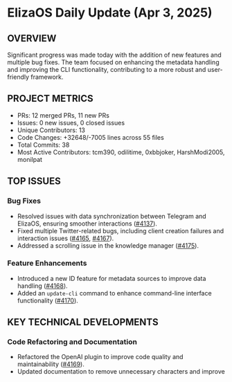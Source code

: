 # ElizaOS Daily Update (Apr 3, 2025)

## OVERVIEW 
Significant progress was made today with the addition of new features and multiple bug fixes. The team focused on enhancing the metadata handling and improving the CLI functionality, contributing to a more robust and user-friendly framework.

## PROJECT METRICS
- PRs: 12 merged PRs, 11 new PRs
- Issues: 0 new issues, 0 closed issues
- Unique Contributors: 13
- Code Changes: +32648/-7005 lines across 55 files
- Total Commits: 38
- Most Active Contributors: tcm390, odilitime, 0xbbjoker, HarshModi2005, monilpat

## TOP ISSUES
### Bug Fixes
- Resolved issues with data synchronization between Telegram and ElizaOS, ensuring smoother interactions ([#4137](https://github.com/elizaos/eliza/pull/4137)).
- Fixed multiple Twitter-related bugs, including client creation failures and interaction issues ([#4165](https://github.com/elizaos/eliza/pull/4165), [#4167](https://github.com/elizaos/eliza/pull/4167)).
- Addressed a scrolling issue in the knowledge manager ([#4175](https://github.com/elizaos/eliza/pull/4175)).

### Feature Enhancements
- Introduced a new ID feature for metadata sources to improve data handling ([#4168](https://github.com/elizaos/eliza/pull/4168)).
- Added an `update-cli` command to enhance command-line interface functionality ([#4170](https://github.com/elizaos/eliza/pull/4170)).

## KEY TECHNICAL DEVELOPMENTS
### Code Refactoring and Documentation
- Refactored the OpenAI plugin to improve code quality and maintainability ([#4169](https://github.com/elizaos/eliza/pull/4169)).
- Updated documentation to remove unnecessary characters and improve
